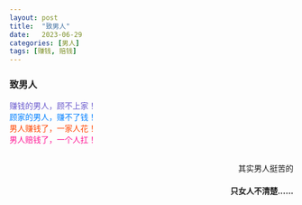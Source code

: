 ```yaml
---
layout: post
title:  "致男人"
date:   2023-06-29
categories: [男人]
tags: [赚钱, 赔钱]  
---
```


### 致男人
<font color="#6a5acd">赚钱的男人，顾不上家！</font>  
<font color="#007fff">顾家的男人，赚不了钱！</font>  
<font color="#ff4500">男人赚钱了，一家人花！</font>  
<font color="#ff1493">男人赔钱了，一个人扛！</font>  
<br>
<p  align="right">其实男人挺苦的</p>
<h4 align="right">只女人不清楚......</h4>

